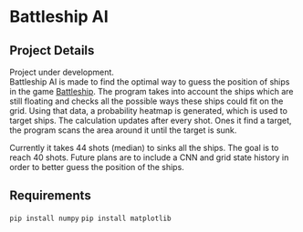 # Battleship AI

## Project Details

Project under development.  
Battleship AI is made to find the optimal way to guess the position of ships in the game [Battleship](https://en.wikipedia.org/wiki/Battleship_(game)). The program takes into account the ships which are still floating and checks all the possible ways these ships could fit on the grid. Using that data, a probability heatmap is generated, which is used to target ships. The calculation updates after every shot. Ones it find a target, the program scans the area around it until the target is sunk.

Currently it takes 44 shots (median) to sinks all the ships. The goal is to reach 40 shots. Future plans are to include a CNN and grid state history in order to better guess the position of the ships.

## Requirements

`pip install numpy` 
`pip install matplotlib`